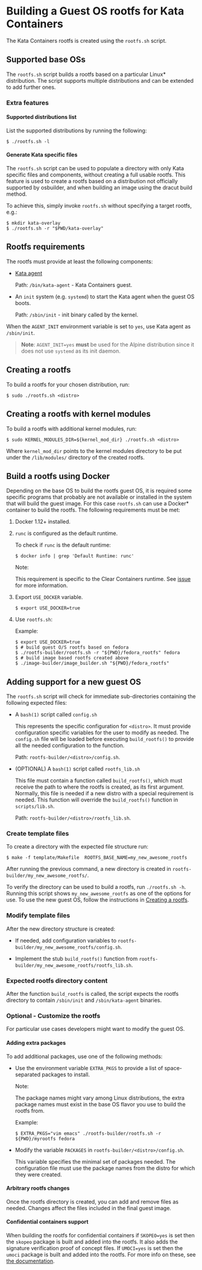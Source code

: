 # Building a Guest OS rootfs for Kata Containers

The Kata Containers rootfs is created using the `rootfs.sh` script.

## Supported base OSs

The `rootfs.sh` script builds a rootfs based on a particular Linux\*
distribution. The script supports multiple distributions and can be extended
to add further ones.

### Extra features

#### Supported distributions list

List the supported distributions by running the following:
```
$ ./rootfs.sh -l
```

#### Generate Kata specific files
The `rootfs.sh` script can be used to populate a directory with only Kata specific files and
components, without creating a full usable rootfs.
This feature is used to create a rootfs based on a distribution not officially
supported by osbuilder, and when building an image using the dracut build method.

To achieve this, simply invoke `rootfs.sh` without specifying a target rootfs, e.g.:
```
$ mkdir kata-overlay
$ ./rootfs.sh -r "$PWD/kata-overlay"
```

## Rootfs requirements

The rootfs must provide at least the following components:

- [Kata agent](https://github.com/kata-containers/kata-containers/tree/main/src/agent)

  Path: `/bin/kata-agent` - Kata Containers guest.

- An `init` system (e.g. `systemd`) to start the Kata agent
  when the guest OS boots.

  Path: `/sbin/init` - init binary called by the kernel.

When the `AGENT_INIT` environment variable is set to `yes`, use Kata agent as `/sbin/init`.

> **Note**: `AGENT_INIT=yes` **must** be used for the Alpine distribution
> since it does not use `systemd` as its init daemon.

## Creating a rootfs

To build a rootfs for your chosen distribution, run:

```
$ sudo ./rootfs.sh <distro>
```

## Creating a rootfs with kernel modules

To build a rootfs with additional kernel modules, run:
```
$ sudo KERNEL_MODULES_DIR=${kernel_mod_dir} ./rootfs.sh <distro>
```
Where `kernel_mod_dir` points to the kernel modules directory to be put under the
`/lib/modules/` directory of the created rootfs.

## Build a rootfs using Docker

Depending on the base OS to build the rootfs guest OS, it is required some
specific programs that probably are not available or installed in the system
that will build the guest image. For this case `rootfs.sh` can use
a Docker\* container to build the rootfs. The following requirements
must be met:

1. Docker 1.12+ installed.

2. `runc` is configured as the default runtime.

   To check if `runc` is the default runtime:

   ```
   $ docker info | grep 'Default Runtime: runc'
   ```

   Note:

   This requirement is specific to the Clear Containers runtime.
   See [issue](https://github.com/clearcontainers/runtime/issues/828) for
   more information.

3. Export `USE_DOCKER` variable.

   ```
   $ export USE_DOCKER=true
   ```

4. Use `rootfs.sh`:

   Example:
   ```
   $ export USE_DOCKER=true
   $ # build guest O/S rootfs based on fedora
   $ ./rootfs-builder/rootfs.sh -r "${PWD}/fedora_rootfs" fedora
   $ # build image based rootfs created above
   $ ./image-builder/image_builder.sh "${PWD}/fedora_rootfs"
   ```

## Adding support for a new guest OS

The `rootfs.sh` script will check for immediate sub-directories
containing the following expected files:

- A `bash(1)` script called `config.sh`

  This represents the specific configuration for `<distro>`. It must
  provide configuration specific variables for the user to modify as needed.
  The `config.sh` file will be loaded before executing `build_rootfs()` to
  provide all the needed configuration to the function.

  Path: `rootfs-builder/<distro>/config.sh`.

- (OPTIONAL) A `bash(1)` script called `rootfs_lib.sh`

  This file must contain a function called `build_rootfs()`, which must
  receive the path to where the rootfs is created, as its first argument.
  Normally, this file is needed if a new distro with a special requirement
  is needed. This function will override the `build_rootfs()` function in
  `scripts/lib.sh`.

  Path: `rootfs-builder/<distro>/rootfs_lib.sh`.

### Create template files

To create a directory with the expected file structure run:

```
$ make -f template/Makefile  ROOTFS_BASE_NAME=my_new_awesome_rootfs
```

After running the previous command, a new directory is created in
`rootfs-builder/my_new_awesome_rootfs/`.


To verify the directory can be used to build a rootfs, run `./rootfs.sh -h`.
Running this script shows `my_new_awesome_rootfs` as one of the options for
use. To use the new guest OS, follow the instructions in [Creating a rootfs](#creating-a-rootfs).

### Modify template files

After the new directory structure is created:

- If needed, add configuration variables to
  `rootfs-builder/my_new_awesome_rootfs/config.sh`.

- Implement the stub `build_rootfs()` function from
  `rootfs-builder/my_new_awesome_rootfs/rootfs_lib.sh`.

### Expected rootfs directory content

After the function `build_rootfs` is called, the script expects the
rootfs directory to contain `/sbin/init` and `/sbin/kata-agent` binaries.

### Optional - Customize the rootfs

For particular use cases developers might want to modify the guest OS.

#### Adding extra packages

To add additional packages, use one of the following methods:

- Use the environment variable `EXTRA_PKGS` to provide a list of space-separated
  packages to install.

  Note:

  The package names might vary among Linux distributions, the extra
  package names must exist in the base OS flavor you use to build the
  rootfs from.

  Example:

  ```
  $ EXTRA_PKGS="vim emacs" ./rootfs-builder/rootfs.sh -r ${PWD}/myrootfs fedora
  ```

- Modify the variable `PACKAGES` in `rootfs-builder/<distro>/config.sh`.

  This variable specifies the minimal set of packages needed. The
  configuration file must use the package names from the distro for which they
  were created.

#### Arbitrary rootfs changes

Once the rootfs directory is created, you can add and remove files as
needed. Changes affect the files included in the final guest image.

#### Confidential containers support

When building the rootfs for confidential containers if `SKOPEO=yes` is set then the `skopeo`
package is built and added into the rootfs. It also adds the signature verification proof of concept files.
If `UMOCI=yes` is set then the `umoci` package is built and added into the rootfs.
For more info on these, see [the documentation](signed-container-artifacts/README.md).
